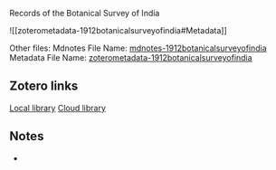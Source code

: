 Records of the Botanical Survey of India

![[zoterometadata-1912botanicalsurveyofindia#Metadata]]

Other files:
 Mdnotes File Name: [mdnotes-1912botanicalsurveyofindia](mdnotes-1912botanicalsurveyofindia)
 Metadata File Name: [zoterometadata-1912botanicalsurveyofindia](zoterometadata-1912botanicalsurveyofindia)

## Zotero links

 [Local library](zotero://select/items/1_ZW359E8S)
 [Cloud library](http://zotero.org/users/8542045/items/ZW359E8S)

## Notes

-